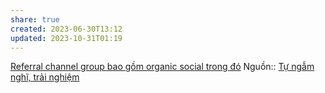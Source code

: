 ```yaml
---
share: true
created: 2023-06-30T13:12
updated: 2023-10-31T01:19
---
```

[Referral channel group bao gồm organic social trong đó](./Referral%20channel%20group%20bao%20g%E1%BB%93m%20organic%20social%20trong%20%C4%91%C3%B3.md)
Nguồn:: [Tự ngẫm nghĩ, trải nghiệm](T%E1%BB%B1%20ng%E1%BA%ABm%20ngh%C4%A9,%20tr%E1%BA%A3i%20nghi%E1%BB%87m.md)
